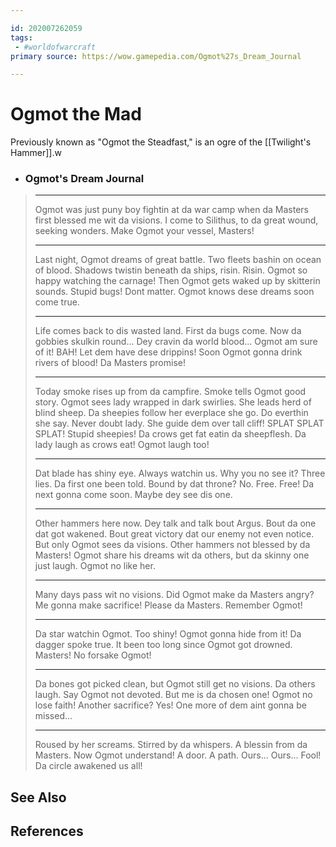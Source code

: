```yaml
---

id: 202007262059
tags:
 - #worldofwarcraft
primary source: https://wow.gamepedia.com/Ogmot%27s_Dream_Journal

---
```


# Ogmot the Mad

Previously known as "Ogmot the Steadfast," is an ogre of the [[Twilight's Hammer]].w

>
 - ### Ogmot's Dream Journal
> 
> ---
> Ogmot was just puny boy fightin at da war camp when da Masters first blessed me wit da visions.
> I come to Silithus, to da great wound, seeking wonders.
> Make Ogmot your vessel, Masters!
>
> ---
>
> Last night, Ogmot dreams of great battle. Two fleets bashin on ocean of blood.
> Shadows twistin beneath da ships, risin. Risin. Ogmot so happy watching the carnage!
> Then Ogmot gets waked up by skitterin sounds. Stupid bugs!
> Dont matter. Ogmot knows dese dreams soon come true.
>
> ---
>
> Life comes back to dis wasted land.
> First da bugs come. Now da gobbies skulkin round... Dey cravin da world blood... Ogmot am sure of it!
> BAH! Let dem have dese drippins! Soon Ogmot gonna drink rivers of blood! Da Masters promise!
>
> ---
>
> Today smoke rises up from da campfire. Smoke tells Ogmot good story.
> Ogmot sees lady wrapped in dark swirlies. She leads herd of blind sheep.
> Da sheepies follow her everplace she go. Do everthin she say. Never doubt lady.
> She guide dem over tall cliff! SPLAT SPLAT SPLAT! Stupid sheepies!
> Da crows get fat eatin da sheepflesh. Da lady laugh as crows eat!
> Ogmot laugh too!
>
> ---
>
> Dat blade has shiny eye. Always watchin us. Why you no see it?
> Three lies. Da first one been told.
> Bound by dat throne? No. Free. Free!
> Da next gonna come soon. Maybe dey see dis one.
>
> ---
>
> Other hammers here now. Dey talk and talk bout Argus. Bout da one dat got wakened. Bout great victory dat our enemy not even notice.
> But only Ogmot sees da visions. Other hammers not blessed by da Masters!
> Ogmot share his dreams wit da others, but da skinny one just laugh.
> Ogmot no like her.
>
> ---
>
> Many days pass wit no visions.
> Did Ogmot make da Masters angry?
> Me gonna make sacrifice! Please da Masters.
> Remember Ogmot!
>
> ---
>
> Da star watchin Ogmot. Too shiny! Ogmot gonna hide from it!
> Da dagger spoke true. It been too long since Ogmot got drowned.
> Masters! No forsake Ogmot!
>
> ---
>
> Da bones got picked clean, but Ogmot still get no visions. Da others laugh. Say Ogmot not devoted.
> But me is da chosen one! Ogmot no lose faith!
> Another sacrifice? Yes! One more of dem aint gonna be missed...
>
> ---
>
> Roused by her screams. Stirred by da whispers.
> A blessin from da Masters. Now Ogmot understand!
> A door. A path. Ours... Ours...
> Fool! Da circle awakened us all!

## See Also

## References

